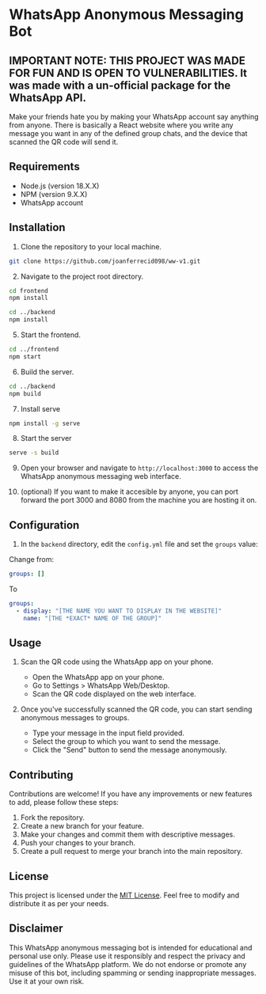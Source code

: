 # WhatsApp Anonymous Messaging Bot

## IMPORTANT NOTE: THIS PROJECT WAS MADE FOR FUN AND IS OPEN TO VULNERABILITIES. It was made with a un-official package for the WhatsApp API.

Make your friends hate you by making your WhatsApp account say anything from anyone. There is basically a React website where you write any message you want in any of the defined group chats, and the device that scanned the QR code will send it.

## Requirements
- Node.js (version 18.X.X)
- NPM (version 9.X.X)
- WhatsApp account

## Installation

1. Clone the repository to your local machine.
```bash
git clone https://github.com/joanferrecid098/ww-v1.git
```

2. Navigate to the project root directory.

```bash
cd frontend
npm install
```

```bash
cd ../backend
npm install
```

5. Start the frontend.

```bash
cd ../frontend
npm start
```

6. Build the server.

```bash
cd ../backend
npm build
```

7. Install serve

```bash
npm install -g serve
```

8. Start the server

```bash
serve -s build
```

9. Open your browser and navigate to ``http://localhost:3000`` to access the WhatsApp anonymous messaging web interface.

10. (optional) If you want to make it accesible by anyone, you can port forward the port 3000 and 8080 from the machine you are hosting it on.

## Configuration

1. In the ``backend`` directory, edit the ``config.yml`` file and set the `groups` value:

Change from:
```yaml
groups: []
```

To

```yaml
groups:
  - display: "[THE NAME YOU WANT TO DISPLAY IN THE WEBSITE]"
    name: "[THE *EXACT* NAME OF THE GROUP]"
```

## Usage

1. Scan the QR code using the WhatsApp app on your phone.
   - Open the WhatsApp app on your phone.
   - Go to Settings > WhatsApp Web/Desktop.
   - Scan the QR code displayed on the web interface.

2. Once you've successfully scanned the QR code, you can start sending anonymous messages to groups.
   - Type your message in the input field provided.
   - Select the group to which you want to send the message.
   - Click the "Send" button to send the message anonymously.

## Contributing

Contributions are welcome! If you have any improvements or new features to add, please follow these steps:

1. Fork the repository.
2. Create a new branch for your feature.
3. Make your changes and commit them with descriptive messages.
4. Push your changes to your branch.
5. Create a pull request to merge your branch into the main repository.

## License

This project is licensed under the [MIT License](LICENSE). Feel free to modify and distribute it as per your needs.

## Disclaimer

This WhatsApp anonymous messaging bot is intended for educational and personal use only. Please use it responsibly and respect the privacy and guidelines of the WhatsApp platform. We do not endorse or promote any misuse of this bot, including spamming or sending inappropriate messages. Use it at your own risk.
